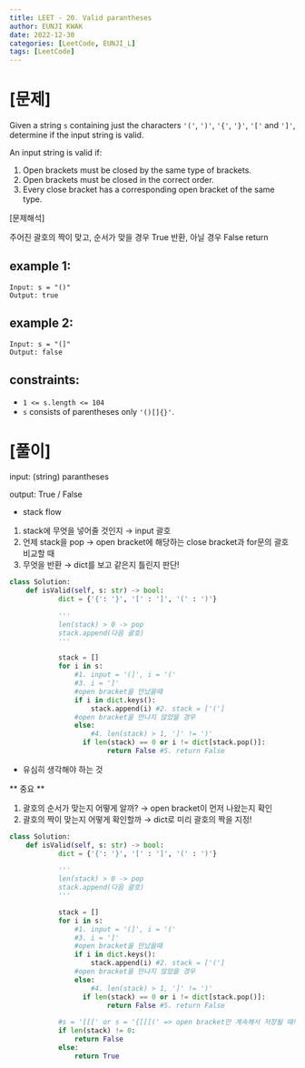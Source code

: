 ```yaml
---
title: LEET - 20. Valid parantheses
author: EUNJI KWAK
date: 2022-12-30
categories: [LeetCode, EUNJI_L]
tags: [LeetCode]
---
```


# [문제]

Given a string `s` containing just the characters `'('`, `')'`, `'{'`, `'}'`, `'['` and `']'`, determine if the input string is valid.

An input string is valid if:

1. Open brackets must be closed by the same type of brackets.
2. Open brackets must be closed in the correct order.
3. Every close bracket has a corresponding open bracket of the same type.

[문제해석]

주어진 괄호의 짝이 맞고, 순서가 맞을 경우 True 반환, 아닐 경우 False return

## example 1:

```
Input: s = "()"
Output: true
```

## example 2:

```
Input: s = "(]"
Output: false
```

## constraints:

- `1 <= s.length <= 104`
- `s` consists of parentheses only `'()[]{}'`.

# [풀이]

input: (string) parantheses

output: True / False

- stack flow
1. stack에 무엇을 넣어줄 것인지 → input 괄호
2. 언제 stack을 pop  → open bracket에 해당하는 close bracket과 for문의 괄호 비교할 때 
3. 무엇을 반환 → dict를 보고 같은지 틀린지 판단!

```python
class Solution:
    def isValid(self, s: str) -> bool:
			dict = {'{': '}', '[' : ']', '(' : ')'}
			
			'''
			len(stack) > 0 -> pop
			stack.append(다음 괄호)
			'''

			stack = []
			for i in s:
				#1. input = '(]', i = '('
				#3. i = ']'
				#open bracket을 만났을때
				if i in dict.keys():
					stack.append(i) #2. stack = ['(']
				#open bracket을 만나지 않았을 경우
				else:
					#4. len(stack) > 1, ']' != ')'
				  if len(stack) == 0 or i != dict[stack.pop()]:
						return False #5. return False
```

- 유심히 생각해야 하는 것

** 중요 **

1. 괄호의 순서가 맞는지 어떻게 알까? → open bracket이 먼저 나왔는지 확인
2. 괄호의 짝이 맞는지 어떻게 확인할까 → dict로 미리 괄호의 짝을 지정!

```python
class Solution:
    def isValid(self, s: str) -> bool:
			dict = {'{': '}', '[' : ']', '(' : ')'}
			
			'''
			len(stack) > 0 -> pop
			stack.append(다음 괄호)
			'''

			stack = []
			for i in s:
				#1. input = '(]', i = '('
				#3. i = ']'
				#open bracket을 만났을때
				if i in dict.keys():
					stack.append(i) #2. stack = ['(']
				#open bracket을 만나지 않았을 경우
				else:
					#4. len(stack) > 1, ']' != ')'
				  if len(stack) == 0 or i != dict[stack.pop()]:
						return False #5. return False
			
			#s = '[[[' or s = '{[[[(' => open bracket만 계속해서 저장될 때!
			if len(stack) != 0:
				return False
			else:
				return True
```
